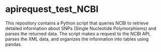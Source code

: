 # apirequest_test_NCBI
This repository contains a Python script that queries NCBI to retrieve detailed information about SNPs (Single Nucleotide Polymorphisms) and parses the returned data. The script makes a request to the NCBI API, parses the XML data, and organizes the information into tables using pandas.
